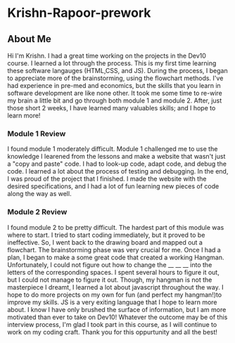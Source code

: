 # Krishn-Rapoor-prework
## About Me
Hi I'm Krishn. I had a great time working on the projects in the Dev10 course. I learned a lot through the process. This is my first time learning these software langauges (HTML,CSS, and JS). During the process, I began to appreciate more of the brainstorming, using the flowchart methods. I've had experience in pre-med and economics, but the skills that you learn in software development are like none other. It took me some time to re-wire my brain a little bit and go through both module 1 and module 2. After, just those short 2 weeks, I have learned many valuables skills; and I hope to learn more!

### Module 1 Review
I found module 1 moderately difficult. Module 1 challenged me to use the knowledge I learened from the lessons and make a website that wasn't just a "copy and paste" code. I had to look-up code, adapt code, and debug the code. I learned a lot about the process of testing and debugging. In the end, I was proud of the project that I finished. I made the website with the desired specifications, and I had a lot of fun learning new pieces of code along the way as well. 

### Module 2 Review
I found module 2 to be pretty difficult. The hardest part of this module was where to start. I tried to start coding immediately, but it proved to be ineffective. So, I went back to the drawing board and mapped out a flowchart. The brainstorming phase was very crucial for me. Once I had a plan, I began to make a some great code that created a working Hangman. Unfortunately, I could not figure out how to change the __ __ __ into the letters of the corresponding spaces. I spent several hours to figure it out, but I could not manage to figure it out. Though, my hangman is not the masterpiece I dreamt, I learned a lot about javascript throughout the way. I hope to do more projects on my own for fun (and perfect my hangman!)to improve my skills. JS is a very exiting language that I hope to learn more about. I know I have only brushed the surface of information, but I am more motivated than ever to take on Dev10! Whatever the outcome may be of this interview process, I'm glad I took part in this course, as I will continue to work on my coding craft. Thank you for this oppurtunity and all the best!
